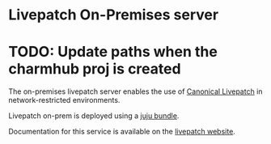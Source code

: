 # Livepatch On-Premises server
# TODO: Update paths when the charmhub proj is created

The on-premises livepatch server enables the use of [Canonical Livepatch](https://ubuntu.com/security/livepatch)
in network-restricted environments.

Livepatch on-prem is deployed using a [juju bundle](https://charmhub.io/canonical-livepatch-onprem).

Documentation for this service is available on the [livepatch website](https:/ubuntu.com/security/livepatch/docs).
